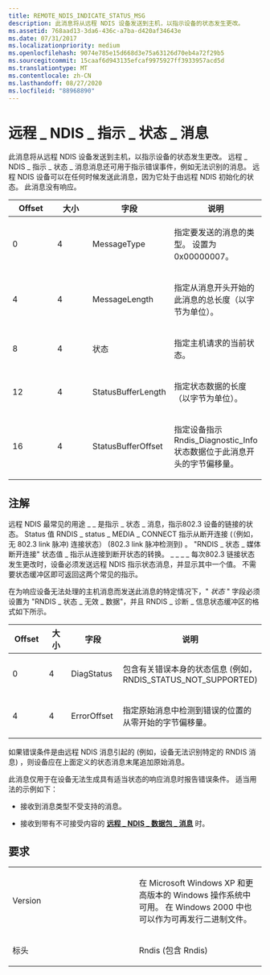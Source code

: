 ```yaml
---
title: REMOTE_NDIS_INDICATE_STATUS_MSG
description: 此消息将从远程 NDIS 设备发送到主机，以指示设备的状态发生更改。
ms.assetid: 768aad13-3da6-436c-a7ba-d420af34643e
ms.date: 07/31/2017
ms.localizationpriority: medium
ms.openlocfilehash: 9074e785e15d668d3e75a63126d70eb4a72f29b5
ms.sourcegitcommit: 15caaf6d943135efcaf9975927ff3933957acd5d
ms.translationtype: MT
ms.contentlocale: zh-CN
ms.lasthandoff: 08/27/2020
ms.locfileid: "88968890"
---
```

# <a name="remote_ndis_indicate_status_msg"></a>远程 \_ NDIS \_ 指示 \_ 状态 \_ 消息


此消息将从远程 NDIS 设备发送到主机，以指示设备的状态发生更改。 远程 \_ NDIS \_ 指示 \_ 状态 \_ 消息消息还可用于指示错误事件，例如无法识别的消息。 远程 NDIS 设备可以在任何时候发送此消息，因为它处于由远程 NDIS 初始化的状态。 此消息没有响应。

<table>
<colgroup>
<col width="25%" />
<col width="25%" />
<col width="25%" />
<col width="25%" />
</colgroup>
<thead>
<tr class="header">
<th>Offset</th>
<th>大小</th>
<th>字段</th>
<th>说明</th>
</tr>
</thead>
<tbody>
<tr class="odd">
<td><p>0</p></td>
<td><p>4</p></td>
<td><p>MessageType</p></td>
<td><p>指定要发送的消息的类型。 设置为0x00000007。</p></td>
</tr>
<tr class="even">
<td><p>4</p></td>
<td><p>4</p></td>
<td><p>MessageLength</p></td>
<td><p>指定从消息开头开始的此消息的总长度（以字节为单位）。</p></td>
</tr>
<tr class="odd">
<td><p>8</p></td>
<td><p>4</p></td>
<td><p>状态</p></td>
<td><p>指定主机请求的当前状态。</p></td>
</tr>
<tr class="even">
<td><p>12</p></td>
<td><p>4</p></td>
<td><p>StatusBufferLength</p></td>
<td><p>指定状态数据的长度（以字节为单位）。</p></td>
</tr>
<tr class="odd">
<td><p>16</p></td>
<td><p>4</p></td>
<td><p>StatusBufferOffset</p></td>
<td><p>指定设备指示 Rndis_Diagnostic_Info 状态数据位于此消息开头的字节偏移量。</p></td>
</tr>
</tbody>
</table>

 

<a name="remarks"></a>注解
-------

远程 NDIS 最常见的用途 \_ \_ 是指示 \_ 状态 \_ 消息，指示802.3 设备的链接的状态。 Status 值 RNDIS \_ status \_ MEDIA \_ CONNECT 指示从断开连接 (（例如，无 802.3 link 脉冲) 连接状态） (802.3 link 脉冲检测到) 。 "RNDIS \_ 状态 \_ 媒体断开连接" 状态值 \_ 指示从连接到断开状态的转换。 \_ \_ \_ \_ 每次802.3 链接状态发生更改时，设备必须发送远程 NDIS 指示状态消息，并显示其中一个值。 不需要状态缓冲区即可返回这两个常见的指示。

在为响应设备无法处理的主机消息而发送此消息的特定情况下，" *状态* " 字段必须设置为 "RNDIS \_ 状态 \_ 无效 \_ 数据"，并且 RNDIS \_ 诊断 \_ 信息状态缓冲区的格式如下所示。

<table>
<colgroup>
<col width="25%" />
<col width="25%" />
<col width="25%" />
<col width="25%" />
</colgroup>
<thead>
<tr class="header">
<th>Offset</th>
<th>大小</th>
<th>字段</th>
<th>说明</th>
</tr>
</thead>
<tbody>
<tr class="odd">
<td><p>0</p></td>
<td><p>4</p></td>
<td><p>DiagStatus</p></td>
<td><p>包含有关错误本身的状态信息 (例如，RNDIS_STATUS_NOT_SUPPORTED) </p></td>
</tr>
<tr class="even">
<td><p>4</p></td>
<td><p>4</p></td>
<td><p>ErrorOffset</p></td>
<td><p>指定原始消息中检测到错误的位置的从零开始的字节偏移量。</p></td>
</tr>
</tbody>
</table>

 

如果错误条件是由远程 NDIS 消息引起的 (例如，设备无法识别特定的 RNDIS 消息) ，则设备应在上面定义的状态消息末尾追加原始消息。

此消息仅用于在设备无法生成具有适当状态的响应消息时报告错误条件。 适当用法的示例如下：

-   接收到消息类型不受支持的消息。

-   接收到带有不可接受内容的 [**远程 \_ NDIS \_ 数据包 \_ 消息**](remote-ndis-packet-msg.md) 时。

<a name="requirements"></a>要求
------------

<table>
<colgroup>
<col width="50%" />
<col width="50%" />
</colgroup>
<tbody>
<tr class="odd">
<td><p>Version</p></td>
<td><p>在 Microsoft Windows XP 和更高版本的 Windows 操作系统中可用。 在 Windows 2000 中也可以作为可再发行二进制文件。</p></td>
</tr>
<tr class="even">
<td><p>标头</p></td>
<td>Rndis (包含 Rndis) </td>
</tr>
</tbody>
</table>

 

 




